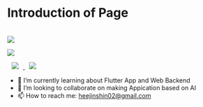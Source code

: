 
<h1 align> Introduction of Page </h1> <br>






<img src="https://img.shields.io/badge/flutter-02569B?style=for-the-badge&logo=flutter&logoColor=white">

<img src="https://img.shields.io/badge/Go-33FFFF?style=for-the-
badge&logo=Go&logoColor=white"/></image>


<!-- sns 주소 링크  -->
<a href="https://instagram.com/tam_anama?igshid=YmMyMTA2M2Y=">
    <img 
        src="http://img.shields.io/badge/-Instagram-black?style=flat&logo=Instagram&link=[https://instagram.com/alpox.dev/](https://instagram.com/tam_anama?igshid=YmMyMTA2M2Y=)"
        style="height : auto; margin-left : 10px; margin-right : 10px;"/>
</a>
<a href="https://lynn1602.tistory.com/">
    <img 
        src="http://img.shields.io/badge/-Tech%20Blog-655ced?style=flat&logo=github&link=https://alpox.kr"
        style="height : auto; margin-left : 10px; margin-right : 10px;"/>
</a>

- 🌱 I’m currently learning about Flutter App and Web Backend
- 👯 I’m looking to collaborate on making Appication based on AI 
- 📫 How to reach me: heejinshin02@gmail.com
